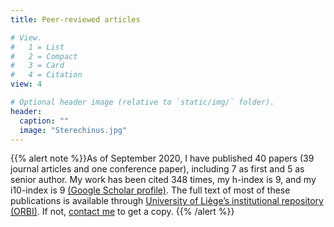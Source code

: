 ```yaml
---
title: Peer-reviewed articles

# View.
#   1 = List
#   2 = Compact
#   3 = Card
#   4 = Citation
view: 4

# Optional header image (relative to `static/img/` folder).
header:
  caption: ""
  image: "Sterechinus.jpg"
---
```

{{% alert note %}}As of September 2020, I have published 40 papers (39 journal articles and one conference paper), including 7 as first and 5 as senior author. My work has been cited 348 times, my h-index is 9, and my i10-index is 9 [(Google Scholar profile)](https://scholar.google.com/citations?user=BxfeVdAAAAAJ). The full text of most of these publications is available through [University of Liège’s institutional repository (ORBI)](https://orbi.uliege.be/simple-search?query=u172073). If not, [contact me](https://loicnmichel.netlify.com/#contact) to get a copy.
{{% /alert %}}
<br>
